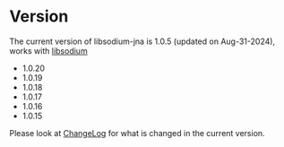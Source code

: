 # Version
The current version of libsodium-jna is 1.0.5 (updated on Aug-31-2024), works with [libsodium](https://libsodium.org)
  * 1.0.20
  * 1.0.19
  * 1.0.18
  * 1.0.17
  * 1.0.16
  * 1.0.15

Please look at [ChangeLog](ChangeLog.md) for what is changed in the current version.
